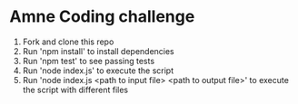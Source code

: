 # Amne Coding challenge

1. Fork and clone this repo
2. Run 'npm install' to install dependencies
3. Run 'npm test' to see passing tests
4. Run 'node index.js' to execute the script
5. Run 'node index.js \<path to input file\> \<path to output file\>' to execute the script with different files
